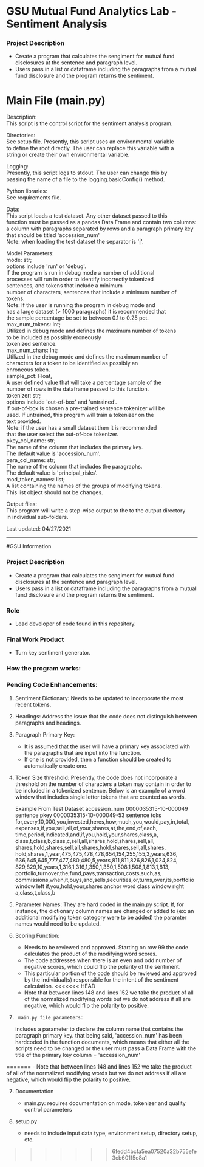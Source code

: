 # GSU Mutual Fund Analytics Lab - Sentiment Analysis


### Project Description
- 	Create a program that calculates the sengiment for mutual fund disclosures
	at the sentence and paragraph level.
- 	Users pass in a list or dataframe including the paragraphs from a
	mutual fund disclosure and the program returns the sentiment. 

# Main File (main.py)
Description:                                                                    
    This script is the control script for the sentiment analysis program.          
                                                                                
Directories:                                                                    
   See setup file.  Presently, this script uses an environmental variable          
   to define the root directly.  The user can replace this variable with a         
   string or create their own environmental variable.                           
                                                                                
Logging:                                                                        
    Presently, this script logs to stdout.  The user can change this by         
    passing the name of a file to the logging.basicConfig() method.             
                                                                                
Python libraries:                                                               
    See requirements file.                                                      
                                                                                
Data:                                                                           
    This script loads a test dataset.  Any other dataset passed to this         
    function must be passed as a pandas Data Frame and contain two columns:        
    a column with paragraphs separated by rows and a paragraph primary key         
    that should be titled 'accession_num'                                       
    Note: when loading the test dataset the separator is '|'.  

Model Parameters:                                                               
    mode: str;                                                                  
        options include 'run' or 'debug'.                                       
        If the program is run in debug mode a number of additional              
        processes will run in order to identify incorrectly tokenized           
        sentences, and tokens that include a minimum                            
        number of characters, sentences that include a minimum number of        
        tokens.                                                                 
        Note: If the user is running the program in debug mode and              
        has a large dataset (> 1000 paragraphs) it is recommended that          
        the sample percentage be set to between 0.1 to 0.25 pct.                
    max_num_tokens: Int;                                                        
        Utilized in debug mode and defines the maximum number of tokens         
        to be included as possibly eroneously                                   
        tokenized sentence.                                                     
    max_num_chars: Int;                                                         
        Utilized in the debug mode and defines the maximum number of            
        characters for a token to be identified as possibly an                  
        enroneous token.                                                        
    sample_pct: Float,                                                          
        A user defined value that will take a percentage sample of the          
        number of rows in the dataframe passed to this function.                
    tokenizer: str;                                                             
        options include 'out-of-box' and 'untrained'.                           
        If out-of-box is chosen a pre-trained sentence tokenizer will be        
        used.  If untrained, this program will train a tokenizer on the         
        text provided.                                                          
        Note: if the user has a small dataset then it is recommended            
        that the user select the out-of-box tokenizer.                          
    pkey_col_name: str;                                                         
        The name of the column that includes the primary key.                   
        The default value is 'accession_num'.                                   
    para_col_name: str;                                                         
        The name of the column that includes the paragraphs.                    
        The default value is 'principal_risks'.                                 
    mod_token_names: list;                                                      
        A list containing the names of the groups of modifying tokens.          
        This list object should not be changes.                                 
                                                                                
Output files:                                                                   
    This program will write a step-wise output to the to the output directory   
    in individual sub-folders.                                                  
                                                                                
Last updated: 04/27/2021                


---------------------------------------------------------------------------
#GSU Information

### Project Description
- 	Create a program that calculates the sengiment for mutual fund disclosures
	at the sentence and paragraph level.
- 	Users pass in a list or dataframe including the paragraphs from a
	mutual fund disclosure and the program returns the sentiment. 


### Role
- Lead developer of code found in this repository.

### Final Work Product
- Turn key sentiment generator. 

### How the program works:



### Pending Code Enhancements:
1. 	Sentiment Dictionary: Needs to be updated to incorporate the most recent
	tokens.

2. 	Headings: Address the issue that the code does not distinguish between
	paragraphs and headings.

3. 	Paragraph Primary Key:
	- It is assumed that the user will have a primary key associated with
	the paragraphs that are input into the function.
	- If one is not provided, then a function should be created to
	automatically create one. 

4. 	Token Size threshold:  Presently, the code does not incorporate a threshold
	on the number of characters a token may contain
   	in order to be included in a tokenized sentence.  Below is an example
	of a word window that includes single letter tokens that are counted
	as words. 

	Example From Test Dataset
	accession_num	0000035315-10-000049
	sentence pkey	0000035315-10-000049-53
	sentence toks	for,every,10,000,you,invested,heres,how,much,you,would,pay,in,total,
			expenses,if,you,sell,all,of,your,shares,at,the,end,of,each,
			time,period,indicated,and,if,you,hold,your,shares,class,a,
			class,t,class,b,class,c,sell,all,shares,hold,shares,sell,all,
			shares,hold,shares,sell,all,shares,hold,shares,sell,all,shares,
			hold,shares,1,year,475,475,478,478,654,154,255,155,3,years,636,
			636,645,645,777,477,480,480,5,years,811,811,826,826,1,024,824,
			829,829,10,years,1,316,1,316,1,350,1,350,1,508,1,508,1,813,1,813,
			portfolio,turnover,the,fund,pays,transaction,costs,such,as,
			commissions,when,it,buys,and,sells,securities,or,turns,over,its,portfolio
	window left	if,you,hold,your,shares
	anchor word	class
	window right	a,class,t,class,b
	
5. 	Parameter Names: They are hard coded in the main.py script.  If, for
	instance, the dictionary column names are changed or added to
   	(ex: an additional modifying token category were to be added) the
	paramter names would need to be updated.

6. 	Scoring Function:
	- Needs to be reviewed and approved.  Starting on row 99 the code
	calculates the product of the modifying word scores.
	- The code addresses when there is an even and odd number of negative
	scores, which could flip the polarity of the sentiment.
	- This particular portion of the code should be reviewed and approved
	by the individual(s) responsible for the intent of the
	  sentiment calculation.
<<<<<<< HEAD
 	- Note that between lines 148 and lines 152 we take the product of all
	of the normalized modifying words but we do not address if all are
	negative, which would flip the polarity to positive.

7.  	main.py file parameters:
	includes a parameter to declare the column name that contains the
	paragraph primary key.  that being said, 'accession_num' has been
	hardcoded in the function documents, which means that either all the
	scripts need to be changed or the user must pass a Data Frame with the
	title of the primary key column = 'accession_num'

 
=======
 	- Note that between lines 148 and lines 152 we take the product of all of the normalized modifying words but we do not address if all are negative, which would flip the polarity to positive. 

7. Documentation
	- main.py: requires documentation on mode, tokenizer and quality control parameters

8. setup.py
	- needs to include input data type, environment setup, directory setup, etc.
>>>>>>> 6fedd4bcfa5ea07520a32b755efe3cb601f5e8a1
